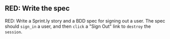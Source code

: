 ## RED: Write the spec

RED: Write a Sprint.ly story and a BDD spec for signing out a user. The spec should `sign_in` a user, and then `click` a "Sign Out" link to `destroy` the `session`.

